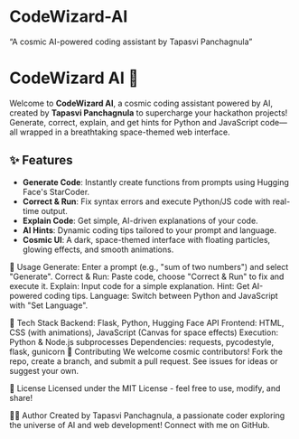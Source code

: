 # CodeWizard-AI
“A cosmic AI-powered coding assistant by Tapasvi Panchagnula”
# CodeWizard AI 🚀

Welcome to **CodeWizard AI**, a cosmic coding assistant powered by AI, created by **Tapasvi Panchagnula** to supercharge your hackathon projects! Generate, correct, explain, and get hints for Python and JavaScript code—all wrapped in a breathtaking space-themed web interface.

## ✨ Features
- **Generate Code**: Instantly create functions from prompts using Hugging Face's StarCoder.
- **Correct & Run**: Fix syntax errors and execute Python/JS code with real-time output.
- **Explain Code**: Get simple, AI-driven explanations of your code.
- **AI Hints**: Dynamic coding tips tailored to your prompt and language.
- **Cosmic UI**: A dark, space-themed interface with floating particles, glowing effects, and smooth animations.

🚀 Usage
Generate: Enter a prompt (e.g., "sum of two numbers") and select "Generate".
Correct & Run: Paste code, choose "Correct & Run" to fix and execute it.
Explain: Input code for a simple explanation.
Hint: Get AI-powered coding tips.
Language: Switch between Python and JavaScript with "Set Language".

🌠 Tech Stack
Backend: Flask, Python, Hugging Face API
Frontend: HTML, CSS (with animations), JavaScript (Canvas for space effects)
Execution: Python & Node.js subprocesses
Dependencies: requests, pycodestyle, flask, gunicorn
🤝 Contributing
We welcome cosmic contributors! Fork the repo, create a branch, and submit a pull request. See issues for ideas or suggest your own.

📜 License
Licensed under the MIT License - feel free to use, modify, and share!

👨‍🚀 Author
Created by Tapasvi Panchagnula, a passionate coder exploring the universe of AI and web development! Connect with me on GitHub.
